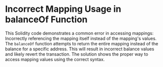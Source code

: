 # Incorrect Mapping Usage in balanceOf Function
This Solidity code demonstrates a common error in accessing mappings: Incorrectly referencing the mapping itself instead of the mapping's values. 
The `balanceOf` function attempts to return the entire mapping instead of the balance for a specific address.  This will result in incorrect balance values and likely revert the transaction.
The solution shows the proper way to access mapping values using the correct syntax.